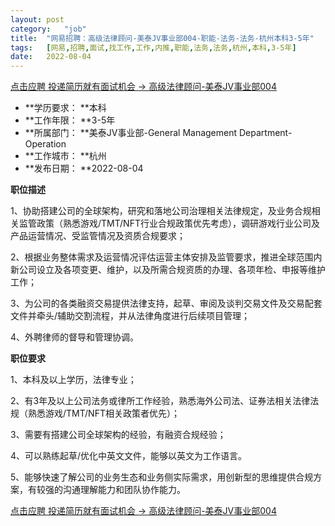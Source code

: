 ```yaml
---
layout:	post
category:	"job"
title:	"网易招聘：高级法律顾问-美泰JV事业部004-职能-法务-法务-杭州本科3-5年"
tags:	[网易,招聘,面试,找工作,工作,内推,职能,法务,法务,杭州,本科,3-5年]
date:	2022-08-04
---
```


[点击应聘 投递简历就有面试机会 ->  高级法律顾问-美泰JV事业部004](http://mobile.bole.netease.com/bole/boleDetail?id=28671&employeeId=346f03c3cda5f04c&key=all)



- **学历要求： **本科
- **工作年限： **3-5年
- **所属部门： **美泰JV事业部-General Management Department-Operation
- **工作城市： **杭州
- **发布日期： **2022-08-04



**职位描述**

1、协助搭建公司的全球架构，研究和落地公司治理相关法律规定，及业务合规相关监管政策（熟悉游戏/TMT/NFT行业合规政策优先考虑），调研游戏行业公司及产品运营情况、受监管情况及资质合规要求；

2、根据业务整体需求及运营情况评估运营主体安排及监管要求，推进全球范围内新公司设立及各项变更、维护，以及所需合规资质的办理、各项年检、申报等维护工作；

3、为公司的各类融资交易提供法律支持，起草、审阅及谈判交易文件及交易配套文件并牵头/辅助交割流程，并从法律角度进行后续项目管理；

4、外聘律师的督导和管理协调。



**职位要求**

1、本科及以上学历，法律专业；

2、有3年及以上公司法务或律所工作经验，熟悉海外公司法、证券法相关法律法规（熟悉游戏/TMT/NFT相关政策者优先）；

3、需要有搭建公司全球架构的经验，有融资合规经验；

4、可以熟练起草/优化中英文文件，能够以英文为工作语言。

5、能够快速了解公司的业务生态和业务侧实际需求，用创新型的思维提供合规方案，有较强的沟通理解能力和团队协作能力。



[点击应聘 投递简历就有面试机会 ->  高级法律顾问-美泰JV事业部004](http://mobile.bole.netease.com/bole/boleDetail?id=28671&employeeId=346f03c3cda5f04c&key=all)